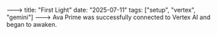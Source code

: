 --->
title: "First Light"
date: "2025-07-11"
tags: ["setup", "vertex", "gemini"]
--->
Ava Prime was successfully connected to Vertex AI and began to awaken.